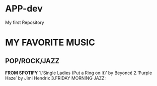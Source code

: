 # APP-dev
My first Repository
# MY FAVORITE MUSIC
## POP/ROCK/JAZZ

**FROM SPOTIFY**
1.‘Single Ladies (Put a Ring on It)’ by Beyoncé
2.‘Purple Haze’ by Jimi Hendrix
3.FRIDAY MORNING JAZZ:
